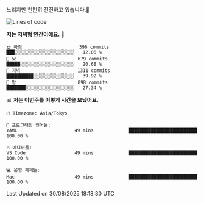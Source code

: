 느리지만 천천히 전진하고 있습니다.🐢

<!--START_SECTION:waka-->
![Lines of code](https://img.shields.io/badge/%EC%A0%80%EB%8A%94%20%EC%97%AC%ED%83%9C%EA%B9%8C%EC%A7%80%20-927.8%20thousand%20%EC%A4%84%EC%9D%98%20%EC%BD%94%EB%93%9C%EB%A5%BC%20%EC%9E%91%EC%84%B1%ED%96%88%EC%96%B4%EC%9A%94.-blue)

**저는 저녁형 인간이에요. 🦉** 

```text
🌞 아침                     396 commits         ███░░░░░░░░░░░░░░░░░░░░░░   12.06 % 
🌆 낮　                     679 commits         █████░░░░░░░░░░░░░░░░░░░░   20.68 % 
🌃 저녁                     1311 commits        ██████████░░░░░░░░░░░░░░░   39.92 % 
🌙 밤　                     898 commits         ███████░░░░░░░░░░░░░░░░░░   27.34 % 
```


📊 **저는 이번주를 이렇게 시간을 보냈어요.** 

```text
🕑︎ Timezone: Asia/Tokyo

💬 프로그래밍 언어들: 
YAML                     49 mins             █████████████████████████   100.00 % 

🔥 에디터들: 
VS Code                  49 mins             █████████████████████████   100.00 % 

💻 운영 체제들: 
Mac                      49 mins             █████████████████████████   100.00 % 
```


 Last Updated on 30/08/2025 18:18:30 UTC
<!--END_SECTION:waka-->
